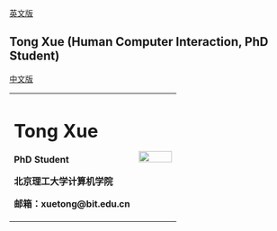 <a href="/index-en.md">英文版</a>

## Tong Xue (Human Computer Interaction, PhD Student)

[中文版](index.md)

<table border="0">
  <tr>
    <td width="75%">
      <h1>Tong Xue</h1>
      <p><b>PhD Student</b></p>
      <p><b>北京理工大学计算机学院</b></p>
      <p><b>邮箱：xuetong@bit.edu.cn</b></p>
    </td>
    <td width="25%">
      <img src="https://user-images.githubusercontent.com/57761094/139632689-298b892e-2684-4b25-91ab-fa626c7d194b.jpg" width="100%">   
    </td>
  </tr>
</table>

